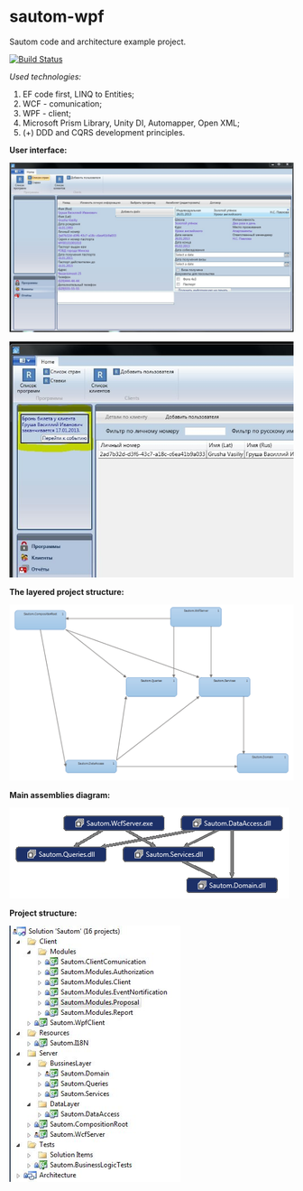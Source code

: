 # sautom-wpf

Sautom code and architecture example project. 

[![Build Status](https://travis-ci.org/nikaburu/sautom-wpf.svg?branch=master)](https://travis-ci.org/nikaburu/sautom-wpf)

_Used technologies:_
1) EF code first, LINQ to Entities;
2) WCF - comunication;
3) WPF - client;
4) Microsoft Prism Library, Unity DI, Automapper, Open XML;
5) (+) DDD and CQRS development principles.

**User interface:**

![user interface](docs/content/user_interface.png)

![notifications](docs/content/notifications.png)

**The layered project structure:**

![layers diagram](docs/content/layers_diagram.png)

**Main assemblies diagram:**

![assembly diagram](docs/content/assembly_diagram.png)

**Project structure:**

![project structure](docs/content/projectstructure.JPG)
